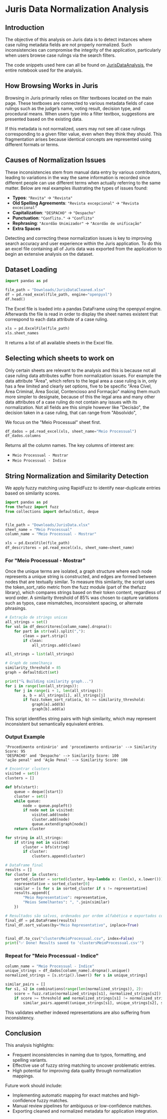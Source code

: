 # Juris Data Normalization Analysis

## Introduction

The objective of this analysis on Juris data is to detect instances where case ruling metadata fields are not properly normalized. Such inconsistencies can compromise the integrity of the application, particularly when users browse case rulings via the search filters.

The code snippets used here can all be found on [JurisDataAnalysis](!JurisDataAnalysis.ipynb), the entire notebook used for the analysis.

## How Browsing Works in Juris

Browsing in Juris primarily relies on filter textboxes located on the main page. These textboxes are connected to various metadata fields of case rulings such as the judge’s name, voting result, decision type, and procedural means. When users type into a filter textbox, suggestions are presented based on the existing data.

If this metadata is not normalized, users may not see all case rulings corresponding to a given filter value, even when they think they should. This fragmentation arises because identical concepts are represented using different formats or terms.

## Causes of Normalization Issues

These inconsistencies stem from manual data entry by various contributors, leading to variations in the way the same information is recorded since different people can use different terms when actually referring to the same matter. Below are real examples illustrating the types of issues found:

- **Typos**: `"Revita"` → `"Revista"`
- **Old Spelling Agreements**: `"Revista excepcional"` → `"Revista excecional"`
- **Capitalization**: `"DESPACHO"` → `"Despacho"`
- **Punctuation**: `"Conflito."` → `"Conflito"`
- **Rephrasing**: `"Acordão Unimizador"` → `"Acordão de unificação"`
- **Extra Spaces**

Detecting and correcting these normalization issues is key to improving search accuracy and user experience within the Juris application. 
To do this an excel file containing all of Juris data was exported from the application to begin an extensive analysis on the dataset.

## Dataset Loading

```python
import pandas as pd

file_path = "Downloads/JurisDataCleaned.xlsx"
df = pd.read_excel(file_path, engine="openpyxl")
df.head()
```

The Excel file is loaded into a pandas DataFrame using the openpyxl engine.
Afterwards the file is read in order to display the sheet names existent that correspond to each data attribute of a case ruling.

```python
xls = pd.ExcelFile(file_path)
xls.sheet_names
```

It returns a list of all available sheets in the Excel file.

## Selecting which sheets to work on

Only certain sheets are relevant to the analysis and this is because not all case ruling data attributes suffer from normalization issues.
For example the data attribute "Área", which refers to the legal area a case ruling is in, only has a few limited and clearly set options, five to be specific "Área Cível, Área Criminal, Área Social, Contencioso and Formação" making them much more simpler to designate, because of this the legal area and many other data attributes of a case ruling do not contain any issues with its normalization.
Not all fields are this simple however like "Decisão", the decision taken in a case ruling, that can range from "Absolvido", 

We focus on the "Meio Processual" sheet first.

```python
df_dados = pd.read_excel(xls, sheet_name="Meio Processual")
df_dados.columns
```

Returns all the column names. The key columns of interest are:

- `Meio Processual - Mostrar`
- `Meio Processual - Indice`

## String Normalization and Similarity Detection

We apply fuzzy matching using RapidFuzz to identify near-duplicate entries based on similarity scores.

```python
import pandas as pd
from thefuzz import fuzz
from collections import defaultdict, deque


file_path = "Downloads/JurisData.xlsx"  
sheet_name = "Meio Processual"  
column_name = "Meio Processual - Mostrar" 

xls = pd.ExcelFile(file_path)
df_descritores = pd.read_excel(xls, sheet_name=sheet_name)
```

### For "Meio Processual - Mostrar"

Once the unique terms are isolated, a graph structure where each node represents a unique string is constructed, and edges are formed between nodes that are textually similar. To measure this similarity, the script uses the token_sort_ratio metric from the fuzz module (part of the thefuzz library), which compares strings based on their token content, regardless of word order. A similarity threshold of 85% was chosen to capture variations such as typos, case mismatches, inconsistent spacing, or alternate phrasings.

```python
# Extração de strings unicas
all_strings = set()
for val in df_descritores[column_name].dropna():
    for part in str(val).split(","):
        clean = part.strip()
        if clean:
            all_strings.add(clean)

all_strings = list(all_strings)

# Graph de semelhança 
similarity_threshold = 85
graph = defaultdict(set)

print("🔍 Building similarity graph...")
for i in range(len(all_strings)):
    for j in range(i + 1, len(all_strings)):
        a, b = all_strings[i], all_strings[j]
        if fuzz.token_sort_ratio(a, b) >= similarity_threshold:
            graph[a].add(b)
            graph[b].add(a)

```

This script identifies string pairs with high similarity, which may represent inconsistent but semantically equivalent entries.

### Output Example

```
'Procedimento ordinário' and 'procedimento ordinario' --> Similarity Score: 95
'DESPACHO' and 'Despacho' --> Similarity Score: 100
'ação penal' and 'Ação Penal' --> Similarity Score: 100
```

```python
# Encontrar clusters
visited = set()
clusters = []

def bfs(start):
    queue = deque([start])
    cluster = set()
    while queue:
        node = queue.popleft()
        if node not in visited:
            visited.add(node)
            cluster.add(node)
            queue.extend(graph[node])
    return cluster

for string in all_strings:
    if string not in visited:
        cluster = bfs(string)
        if cluster:
            clusters.append(cluster)

```


```python
# DataFrame final
results = []
for cluster in clusters:
    sorted_cluster = sorted(cluster, key=lambda x: (len(x), x.lower()))
    representative = sorted_cluster[0]
    similar = [s for s in sorted_cluster if s != representative]
    results.append({
        "Meio Representativo": representative,
        "Meios Semelhantes": ", ".join(similar)
    })

# Resultados são salvos, ordenados por ordem alfabética e exportados como clusterDescritores
final_df = pd.DataFrame(results)
final_df.sort_values(by="Meio Representativo", inplace=True)


final_df.to_csv("clustersMeioProcessual.csv", index=False)
print("✅ Done! Results saved to 'clustersMeioProcessual.csv'")
```

### Repeat for "Meio Processual - Indice"

```python
column_name = "Meio Processual - Indice"
unique_strings = df_dados[column_name].dropna().unique()
normalized_strings = [s.strip().lower() for s in unique_strings]

similar_pairs = []
for s1, s2 in combinations(range(len(normalized_strings)), 2):
    score = fuzz.ratio(normalized_strings[s1], normalized_strings[s2])
    if score >= threshold and normalized_strings[s1] != normalized_strings[s2]:
        similar_pairs.append((unique_strings[s1], unique_strings[s2], score))
```

This validates whether indexed representations are also suffering from inconsistency.

## Conclusion

This analysis highlights:

- Frequent inconsistencies in naming due to typos, formatting, and spelling variants.
- Effective use of fuzzy string matching to uncover problematic entries.
- High potential for improving data quality through normalization mappings.

Future work should include:
- Implementing automatic mapping for exact matches and high-confidence fuzzy matches.
- Manual review pipelines for ambiguous or low-confidence matches.
- Exporting cleaned and normalized metadata for application integration.


